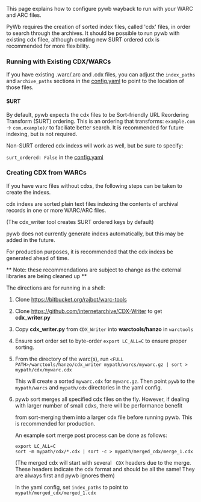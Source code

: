 This page explains how to configure pywb wayback to run with your WARC and ARC files.

PyWb requires the creation of sorted index files, called 'cdx' files, in order to search through the archives. It should be possible to run pywb with existing cdx filee, although creating new SURT ordered cdx is recommended for more flexibility.

### Running with Existing CDX/WARCs

If you have existing .warc/.arc and .cdx files, you can adjust the `index_paths` and `archive_paths` sections in the [config.yaml](../blob/master/config.yaml) to point to the location of those files.

#### SURT

By default, pywb expects the cdx files to be Sort-friendly URL Reordering Transform (SURT) ordering.
This is an ordering that transforms: `example.com` -> `com,example)/` to faciliate better search.
It is recommended for future indexing, but is not required.

Non-SURT ordered cdx indexs will work as well, but be sure to specify:

`surt_ordered: False` in the [config.yaml](../blob/master/config.yaml)


### Creating CDX from WARCs

If you have warc files without cdxs, the following steps can be taken to create the indexs.

cdx indexs are sorted plain text files indexing the contents of archival records in one or more WARC/ARC files.

(The cdx_writer tool creates SURT ordered keys by default)

pywb does not currently generate indexs automatically, but this may be added in the future.

For production purposes, it is recommended that the cdx indexs be generated ahead of time.


** Note: these recommendations are subject to change as the external libraries are being cleaned up **

The directions are for running in a shell:

1. Clone https://bitbucket.org/rajbot/warc-tools
                                                                                                                                                        
2. Clone https://github.com/internetarchive/CDX-Writer to get **cdx_writer.py**

3. Copy **cdx_writer.py** from `CDX_Writer` into **warctools/hanzo** in `warctools`

4. Ensure sort order set to byte-order `export LC_ALL=C` to ensure proper sorting.

5. From the directory of the warc(s), run `<FULL PATH>/warctools/hanzo/cdx_writer mypath/warcs/mywarc.gz | sort > mypath/cdx/mywarc.cdx`

   This will create a sorted `mywarc.cdx` for `mywarc.gz`. Then point `pywb` to the `mypath/warcs` and `mypath/cdx` directories in the yaml config.



6. pywb sort merges all specified cdx files on the fly. However, if dealing with larger number of small cdxs, there will be performance benefit

    from sort-merging them into a larger cdx file before running pywb. This is recommended for production.

    An example sort merge post process can be done as follows:

   ```
   export LC_ALL=C
   sort -m mypath/cdx/*.cdx | sort -c > mypath/merged_cdx/merge_1.cdx
   ```

   (The merged cdx will start with several ` CDX` headers due to the merge. These headers indicate the cdx format and should be all the same!
    They are always first and pywb ignores them)

   In the yaml config, set `index_paths` to point to `mypath/merged_cdx/merged_1.cdx`
                                                                                                                   